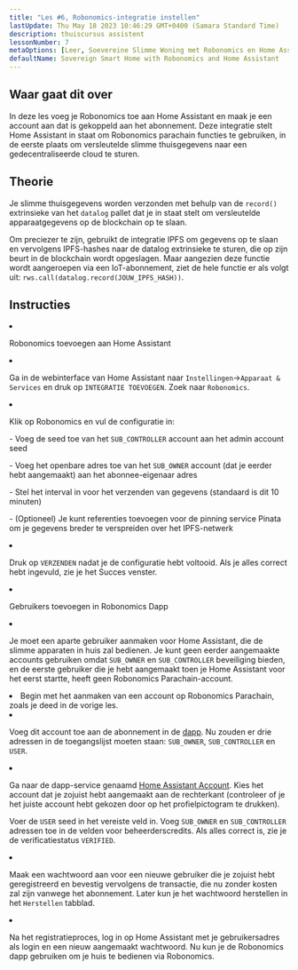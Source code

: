 ```yaml
---
title: "Les #6, Robonomics-integratie instellen"
lastUpdate: Thu May 18 2023 10:46:29 GMT+0400 (Samara Standard Time)
description: thuiscursus assistent
lessonNumber: 7
metaOptions: [Leer, Soevereine Slimme Woning met Robonomics en Home Assistant]
defaultName: Sovereign Smart Home with Robonomics and Home Assistant
---
```



## Waar gaat dit over

In deze les voeg je Robonomics toe aan Home Assistant en maak je een account aan dat is gekoppeld aan het abonnement. Deze integratie stelt Home Assistant in staat om Robonomics parachain functies te gebruiken, in de eerste plaats om versleutelde slimme thuisgegevens naar een gedecentraliseerde cloud te sturen.


## Theorie

Je slimme thuisgegevens worden verzonden met behulp van de <code>record()</code> extrinsieke van het <code>datalog</code> pallet dat je in staat stelt om versleutelde apparaatgegevens op de blockchain op te slaan. 

Om preciezer te zijn, gebruikt de integratie IPFS om gegevens op te slaan en vervolgens IPFS-hashes naar de datalog extrinsieke te sturen, die op zijn beurt in de blockchain wordt opgeslagen. Maar aangezien deze functie wordt aangeroepen via een IoT-abonnement, ziet de hele functie er als volgt uit: <code>rws.call(datalog.record(JOUW_IPFS_HASH))</code>.

## Instructies

<List type="numbers">

<li>

Robonomics toevoegen aan Home Assistant

<List>

<li>

Ga in de webinterface van Home Assistant naar <code>Instellingen</code>-><code>Apparaat & Services</code> en druk op <code>INTEGRATIE TOEVOEGEN</code>. Zoek naar <code>Robonomics</code>.

<LessonVideo  :videos="[{src: 'https://crustipfs.info/ipfs/QmQp66J943zbF6iFdkKQpBikSbm9jV9La25bivKd7cz6fD', type:'mp4'}]" />

</li>

<li>

Klik op Robonomics en vul de configuratie in: 

\- Voeg de seed toe van het <code>SUB_CONTROLLER</code> account aan het admin account seed

\- Voeg het openbare adres toe van het <code>SUB_OWNER</code> account (dat je eerder hebt aangemaakt) aan het abonnee-eigenaar adres

\- Stel het interval in voor het verzenden van gegevens (standaard is dit 10 minuten)

\- (Optioneel) Je kunt referenties toevoegen voor de pinning service Pinata om je gegevens breder te verspreiden over het IPFS-netwerk

</li>

<li>

Druk op <code>VERZENDEN</code> nadat je de configuratie hebt voltooid. Als je alles correct hebt ingevuld, zie je het Succes venster.

</li>
</List>
</li>

<li>

Gebruikers toevoegen in Robonomics Dapp 

<List>

<li>

Je moet een aparte gebruiker aanmaken voor Home Assistant, die de slimme apparaten in huis zal bedienen. Je kunt geen eerder aangemaakte accounts gebruiken omdat <code>SUB_OWNER</code> en <code>SUB_CONTROLLER</code> beveiliging bieden, en de eerste gebruiker die je hebt aangemaakt toen je Home Assistant voor het eerst startte, heeft geen Robonomics Parachain-account.

</li>

<li>
Begin met het aanmaken van een account op Robonomics Parachain, zoals je deed in de vorige les.
</li>

<li>

Voeg dit account toe aan de abonnement in de [dapp](https://dapp.robonomics.network/#/subscription/devices). Nu zouden er drie adressen in de toegangslijst moeten staan: <code>SUB_OWNER</code>, <code>SUB_CONTROLLER</code> en <code>USER</code>.

<LessonVideo  :videos="[{src: 'https://crustipfs.info/ipfs/QmSxzram7CF4SXpVgEyv98XetjYsxNFQY2GY4PfyhJak7H', type:'mp4'}]" />

</li>

<li>

Ga naar de dapp-service genaamd [Home Assistant Account](https://dapp.robonomics.network/#/home-assistant). Kies het account dat je zojuist hebt aangemaakt aan de rechterkant (controleer of je het juiste account hebt gekozen door op het profielpictogram te drukken).

Voer de <code>USER</code> seed in het vereiste veld in. Voeg <code>SUB_OWNER</code> en <code>SUB_CONTROLLER</code> adressen toe in de velden voor beheerderscredits. Als alles correct is, zie je de verificatiestatus <code>VERIFIED</code>.

</li>

<li>

Maak een wachtwoord aan voor een nieuwe gebruiker die je zojuist hebt geregistreerd en bevestig vervolgens de transactie, die nu zonder kosten zal zijn vanwege het abonnement. Later kun je het wachtwoord herstellen in het <code>Herstellen</code> tabblad.

<LessonVideo  :videos="[{src: 'https://crustipfs.info/ipfs/QmW2TXuwCYXzgcRfEUx4imZU5ZerEzkuD5P53u9g2WnxDh', type:'mp4'}]" />

</li>

<li>

Na het registratieproces, log in op Home Assistant met je gebruikersadres als login en een nieuw aangemaakt wachtwoord. Nu kun je de Robonomics dapp gebruiken om je huis te bedienen via Robonomics.

</li>
</List>
</li>
</List>